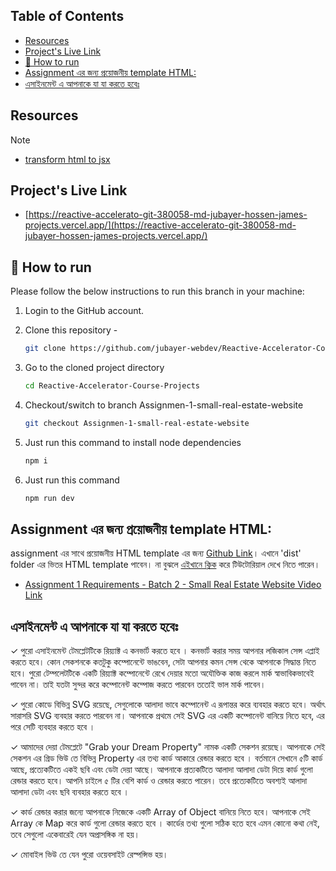 ## Table of Contents

-   [Resources](#resources)
-   [Project's Live Link](#projects-live-link)
-   [🚀 How to run](#-how-to-run)
-   [Assignment এর জন্য প্রয়োজনীয় template HTML:](#assignment-এর-জন্য-প্রয়োজনীয়-template-html)
-   [এসাইনমেন্ট এ আপনাকে যা যা করতে হবেঃ](#এসাইনমেন্ট-এ-আপনাকে-যা-যা-করতে-হবেঃ)

## Resources

> [!NOTE]
>
> -   [transform html to jsx](https://transform.tools/html-to-jsx)

## Project's Live Link

-   [https://reactive-accelerato-git-380058-md-jubayer-hossen-james-projects.vercel.app/](https://reactive-accelerato-git-380058-md-jubayer-hossen-james-projects.vercel.app/)

## 🚀 How to run

Please follow the below instructions to run this branch in your machine:

1. Login to the GitHub account.

2. Clone this repository -
    ```sh
    git clone https://github.com/jubayer-webdev/Reactive-Accelerator-Course.git
    ```
3. Go to the cloned project directory
    ```sh
    cd Reactive-Accelerator-Course-Projects
    ```
4. Checkout/switch to branch Assignmen-1-small-real-estate-website
    ```sh
    git checkout Assignmen-1-small-real-estate-website
    ```
5. Just run this command to install node dependencies
    ```sh
    npm i
    ```
6. Just run this command
    ```sh
    npm run dev
    ```

## Assignment এর জন্য প্রয়োজনীয় template HTML:

assignment এর সাথে প্রয়োজনীয় HTML template এর জন্য [Github Link](https://github.com/Learn-with-Sumit/rnext/tree/assignment-1-batch-2)। এখানে 'dist' folder এর ভিতর HTML template পাবেন। না বুঝলে [এইখানে ক্লিক](https://learnwithsumit.com/rnext/courses/rnext/how-to-submit-assignments-in-reactive-accelerator-course) করে টিউটোরিয়াল দেখে নিতে পারেন।

-   [Assignment 1 Requirements - Batch 2 - Small Real Estate Website Video Link](https://learnwithsumit.com/rnext/courses/rnext/assignment-1-requirements-batch-2-small-real-estate-website)

## এসাইনমেন্ট এ আপনাকে যা যা করতে হবেঃ

✓ পুরো এসাইনমেন্ট টেমপ্লেটটিকে রিয়্যাক্ট এ কনভার্ট করতে হবে । কনভার্ট করার সময় আপনার লজিকাল সেন্স এপ্লাই করতে হবে। কোন সেকশনকে কতটুকু কম্পোনেন্টে ভাঙবেন, সেটা আপনার কমন সেন্স থেকে আপনাকে সিদ্ধান্ত নিতে হবে। পুরো টেম্পলেটটিকে একটি রিয়্যাক্ট কম্পোনেন্টে রেখে দেয়ার মতো অযৌক্তিক কাজ করলে মার্ক স্বাভাবিকভাবেই পাবেন না। তাই যতটা সুন্দর করে কম্পোনেন্ট কম্পোজ করতে পারবেন ততোই ভাল মার্ক পাবেন।

✓ পুরো কোডে বিভিন্ন SVG রয়েছে, সেগুলোকে আলাদা ভাবে কম্পোনেন্ট এ রূপান্তর করে ব্যবহার করতে হবে। অর্থাৎ সারাসরি SVG ব্যবহার করতে পারবেন না। আপনাকে প্রথমে সেই SVG এর একটি কম্পোনেন্ট বানিয়ে নিতে হবে, এর পরে সেটি ব্যবহার করতে হবে ।

✓ আমাদের দেয়া টেমপ্লেটে "Grab your Dream Property" নামক একটি সেকশন রয়েছে। আপনাকে সেই সেকশন এর গ্রিড ভিউ তে বিভিন্ন Property এর তথ্য কার্ড আকারে রেন্ডার করতে হবে । বর্তমানে সেখানে ৫টি কার্ড আছে, প্রত্যেকটিতে একই ছবি এবং ডেটা দেয়া আছে। আপনাকে প্রত্যকটিতে আলাদা আলাদা ডেটা দিয়ে কার্ড গুলো রেন্ডার করতে হবে। আপনি চাইলে ৫ টির বেশি কার্ড ও রেন্ডার করতে পারেন। তবে প্রত্যেকটিতে অবশ্যই আলাদা আলাদা ডেটা এবং ছবি ব্যবহার করতে হবে ।

✓ কার্ড রেন্ডার করার জন্যে আপনাকে নিজেকে একটি Array of Object বানিয়ে নিতে হবে। আপনাকে সেই Array কে Map করে কার্ড গুলো রেন্ডার করতে হবে । কার্ডের তথ্য গুলো সঠিক হতে হবে এমন কোনো কথা নেই, তবে সেগুলো একেবারেই যেন অপ্রাসঙ্গিক না হয়।

✓ মোবাইল ভিউ তে যেন পুরো ওয়েবসাইট রেস্পন্সিভ হয়।
